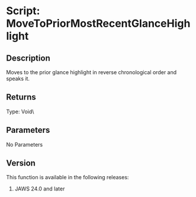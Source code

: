 # Script: MoveToPriorMostRecentGlanceHighlight

## Description

Moves to the prior glance highlight in reverse chronological order and
speaks it.

## Returns

Type: Void\

## Parameters

No Parameters

## Version

This function is available in the following releases:

1.  JAWS 24.0 and later

